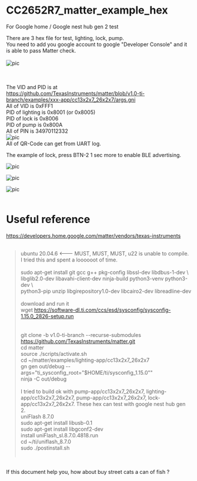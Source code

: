 # CC2652R7_matter_example_hex
For Google home / Google nest hub gen 2 test

There are 3 hex file for test, lighting, lock, pump.<br>
You need to add you google account to google "Developer Console" and it is able to pass Matter check.<br>
<br>
![pic](pic/developer_console.png)<br><br><br>


The VID and PID is at https://github.com/TexasInstruments/matter/blob/v1.0-ti-branch/examples/xxx-app/cc13x2x7_26x2x7/args.gni <br>
All of VID is 0xFFF1 <br>
PID of lighting is 0x8001 (or 0x8005) <br>
PID of lock is 0x8006<br>
PID of pump is 0x800A<br>
All of PIN is  34970112332<br>
![pic](pic/pin_qrcode.png)<br>
All of QR-Code can get from UART log.<br>

The example of lock, press BTN-2 1 sec more to enable BLE advertising.<br>

![pic](pic/lock.png)<br>

![pic](pic/lighting.png)<br>

![pic](pic/pump.png)<br>
<br>
# Useful reference
https://developers.home.google.com/matter/vendors/texas-instruments  
<br>
> ubuntu 20.04.6 <--- MUST, MUST, MUST, u22 is unable to compile. I tried this and spent a loooooot of time.  
> <br>
> sudo apt-get install git gcc g++ pkg-config libssl-dev libdbus-1-dev \  
>   libglib2.0-dev libavahi-client-dev ninja-build python3-venv python3-dev \  
>   python3-pip unzip libgirepository1.0-dev libcairo2-dev libreadline-dev  
> <br>
> download and run it  
> wget https://software-dl.ti.com/ccs/esd/sysconfig/sysconfig-1.15.0_2826-setup.run  
> <br>
> <br>
> git clone -b v1.0-ti-branch --recurse-submodules https://github.com/TexasInstruments/matter.git  
> cd matter  
> source ./scripts/activate.sh  
> cd ~/matter/examples/lighting-app/cc13x2x7_26x2x7  
> gn gen out/debug --args="ti_sysconfig_root=\"$HOME/ti/sysconfig_1.15.0\""  
> ninja -C out/debug  
> <br>
> I tried to build ok with pump-app/cc13x2x7_26x2x7, lighting-app/cc13x2x7_26x2x7, pump-app/cc13x2x7_26x2x7, lock-app/cc13x2x7_26x2x7.
> These hex can test with google nest hub gen 2.
> <br>
> uniFlash 8.7.0  
> sudo apt-get install libusb-0.1  
> sudo apt-get install libgconf2-dev  
> install uniFlash_sl.8.7.0.4818.run  
> cd ~/ti/uniflash_8.7.0  
> sudo ./postinstall.sh  
> <br>

<br>
If this document help you, how about buy street cats a can of fish ?



